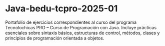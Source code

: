 # Java-bedu-tcpro-2025-01
Portafolio de ejercicios correspondientes al curso del programa Tecnolochicas PRO – Curso de Programación con Java. Incluye prácticas esenciales sobre sintaxis básica, estructuras de control, métodos, clases y principios de programación orientada a objetos.
